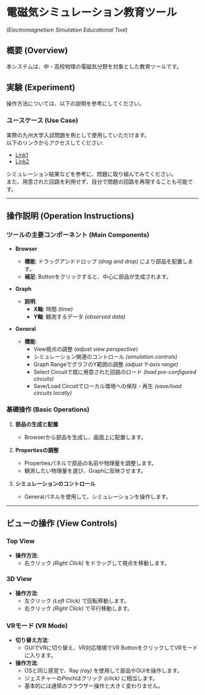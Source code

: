 # 電磁気シミュレーション教育ツール  
*(Electromagnetism Simulation Educational Tool)*

## 概要 (Overview)

本システムは、中・高校物理の電磁気分野を対象とした教育ツールです。

## 実験 (Experiment)

操作方法については、以下の説明を参考にしてください。

### ユースケース (Use Case)

実際の九州大学入試問題を例として使用していただけます。  
以下のリンクからアクセスしてください:  
- [Link1](#)  
- [Link2](#)

シミュレーション結果などを参考に、問題に取り組んでみてください。  
また、用意された回路を利用せず、自分で問題の回路を再現することも可能です。

---

## 操作説明 (Operation Instructions)

### ツールの主要コンポーネント (Main Components)

- **Browser**  
  - **機能**: ドラッグアンドドロップ *(drag and drop)* により部品を配置します。  
  - **補足**: Buttonをクリックすると、中心に部品が生成されます。

- **Graph**  
  - **説明**:  
    - **X軸**: 時間 *(time)*  
    - **Y軸**: 観測するデータ *(observed data)*

- **General**  
  - **機能**:  
    - View視点の調整 *(adjust view perspective)*  
    - シミュレーション関連のコントロール *(simulation controls)*  
    - Graph RangeでグラフのY範囲の調整 *(adjust Y-axis range)*  
    - Select Circuitで既に用意された回路のロード *(load pre-configured circuits)*  
    - Save/Load Circuitでローカル環境への保存・再生 *(save/load circuits locally)*

### 基礎操作 (Basic Operations)

1. **部品の生成と配置**  
   - Browserから部品を生成し、画面上に配置します。

2. **Propertiesの調整**  
   - Propertiesパネルで部品の名前や物理量を調整します。  
   - 観測したい物理量を選び、Graphに反映させます。

3. **シミュレーションのコントロール**  
   - Generalパネルを使用して、シミュレーションを操作します。

---

## ビューの操作 (View Controls)

### Top View
- **操作方法**:  
  - 右クリック *(Right Click)* をドラッグして視点を移動します。

### 3D View
- **操作方法**:  
  - 左クリック *(Left Click)* で回転移動します。  
  - 右クリック *(Right Click)* で平行移動します。

### VRモード (VR Mode)
- **切り替え方法**:  
  - GUIでVRに切り替え、VR対応環境でVR ButtonをクリックしてVRモードに入ります。
- **操作方法**:  
  - OSと同じ感覚で、Ray *(ray)* を使用して部品やGUIを操作します。  
  - ジェスチャーのPinchはクリック *(click)* に相当します。  
  - 基本的には通常のブラウザー操作と大きく変わりません。


 
